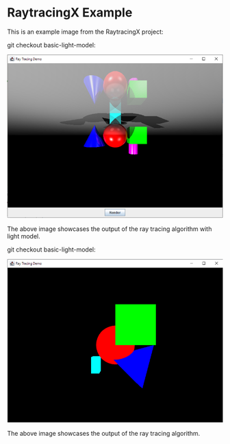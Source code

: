 # RaytracingX Example

This is an example image from the RaytracingX project:

git checkout basic-light-model:

![RaytracingX](https://github.com/adiel2012/RaytracingX/blob/main/simplelight.PNG?raw=true)

The above image showcases the output of the ray tracing algorithm with light model.



git checkout basic-light-model:

![RaytracingX](https://github.com/adiel2012/RaytracingX/blob/main/simpleobjects.PNG?raw=true)

The above image showcases the output of the ray tracing algorithm.


